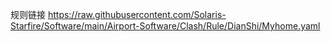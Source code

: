 

规则链接 https://raw.githubusercontent.com/Solaris-Starfire/Software/main/Airport-Software/Clash/Rule/DianShi/Myhome.yaml
